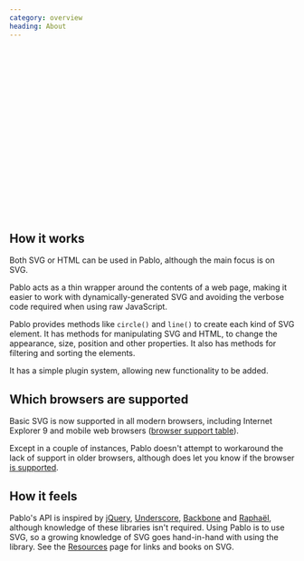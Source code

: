 ```yaml
--- 
category: overview
heading: About
---
```


<div id="mindmap" style="margin-top:40px; height:270px;">
    <script>
        // Load, on DOM ready
        if ('addEventListener' in document){
            document.addEventListener('DOMContentLoaded', function(){
                var script = document.createElement('script');
                document.body.appendChild(script);
                script.src = '/media/pablomap.js';
            }, false);
        }
    </script>
</div>



## How it works

Both SVG or HTML can be used in Pablo, although the main focus is on SVG.

Pablo acts as a thin wrapper around the contents of a web page, making it easier to work with dynamically-generated SVG and avoiding the verbose code required when using raw JavaScript.

Pablo provides methods like `circle()` and `line()` to create each kind of SVG element. It has methods for manipulating SVG and HTML, to change the appearance, size, position and other properties. It also has methods for filtering and sorting the elements.

It has a simple plugin system, allowing new functionality to be added.


## Which browsers are supported

Basic SVG is now supported in all modern browsers, including Internet Explorer 9 and mobile web browsers ([browser support table][browsers]).

Except in a couple of instances, Pablo doesn't attempt to workaround the lack of support in older browsers, although does let you know if the browser [is supported][issupported].


## How it feels

Pablo's API is inspired by [jQuery][jquery], [Underscore][_], [Backbone][backbone] and [Raphaël][raphael], although knowledge of these libraries isn't required. Using Pablo is to use SVG, so a growing knowledge of SVG goes hand-in-hand with using the library. See the [Resources][resources] page for links and books on SVG.


[browsers]: http://caniuse.com/#search=svg
[issupported]: /api/isSupported/
[jquery]: http://jquery.com
[_]: http://underscorejs.org
[backbone]: http://backbonejs.org
[raphael]: http://raphaeljs.com
[resources]: /resources/
